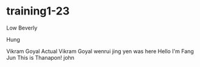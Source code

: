 # training1-23
Low Beverly

Hung


Vikram Goyal
Actual Vikram Goyal
wenrui
jing yen was here
Hello I'm Fang Jun 
This is Thanapon!
john

